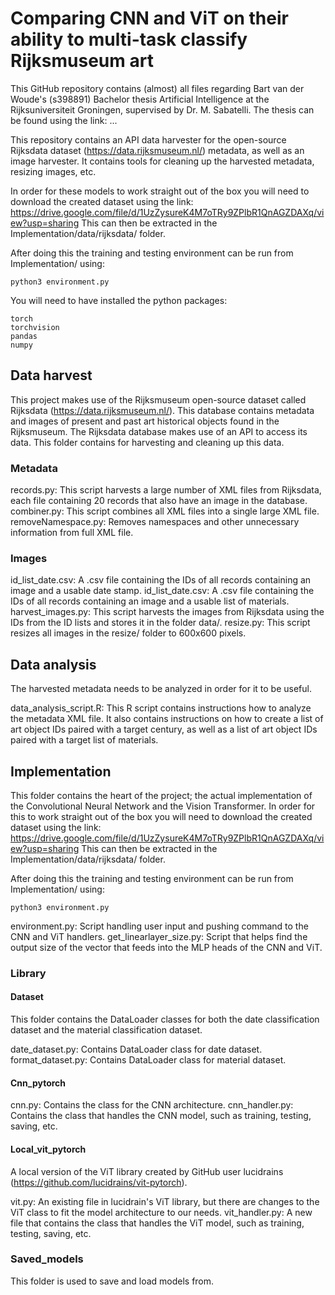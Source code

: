 # Comparing CNN and ViT on their ability to multi-task classify Rijksmuseum art
This GitHub repository contains (almost) all files regarding Bart van der Woude's (s398891) Bachelor thesis Artificial Intelligence at the Rijksuniversiteit Groningen,
supervised by Dr. M. Sabatelli. The thesis can be found using the link: ...

This repository contains an API data harvester for the open-source Rijksdata dataset (https://data.rijksmuseum.nl/) metadata, as well as an image harvester. It 
contains tools for cleaning up the harvested metadata, resizing images, etc.

In order for these models to work straight
out of the box you will need to download the created dataset using the link: https://drive.google.com/file/d/1UzZysureK4M7oTRy9ZPlbR1QnAGZDAXq/view?usp=sharing  This can then be extracted in the Implementation/data/rijksdata/ folder. 

After doing this the training and testing environment can be run from Implementation/ using:
```
python3 environment.py
```

You will need to have installed the python packages:
```
torch
torchvision
pandas
numpy
```

## Data harvest
This project makes use of the Rijksmuseum open-source dataset called Rijksdata (https://data.rijksmuseum.nl/). This database contains metadata and images of present 
and past art historical objects found in the Rijksmuseum. The Rijksdata database makes use of an API to access its data. This folder contains for harvesting and cleaning up
this data.

### Metadata
records.py: This script harvests a large number of XML files from Rijksdata, each file containing 20 records that also have an image in the database.
combiner.py: This script combines all XML files into a single large XML file.
removeNamespace.py: Removes namespaces and other unnecessary information from full XML file.

### Images
id_list_date.csv: A .csv file containing the IDs of all records containing an image and a usable date stamp.
id_list_date.csv: A .csv file containing the IDs of all records containing an image and a usable list of materials.
harvest_images.py: This script harvests the images from Rijksdata using the IDs from the ID lists and stores it in the folder data/.
resize.py: This script resizes all images in the resize/ folder to 600x600 pixels.

## Data analysis
The harvested metadata needs to be analyzed in order for it to be useful.

data_analysis_script.R: This R script contains instructions how to analyze the metadata XML file. It also contains instructions on how to create a list of art object IDs
paired with a target century, as well as a list of art object IDs paired with a target list of materials.

## Implementation
This folder contains the heart of the project; the actual implementation of the Convolutional Neural Network and the Vision Transformer. In order for this to work straight
out of the box you will need to download the created dataset using the link: https://drive.google.com/file/d/1UzZysureK4M7oTRy9ZPlbR1QnAGZDAXq/view?usp=sharing  This can then be extracted in the Implementation/data/rijksdata/ folder. 

After doing this the training and testing environment can be run from Implementation/ using:
```
python3 environment.py
```

environment.py: Script handling user input and pushing command to the CNN and ViT handlers.
get_linearlayer_size.py: Script that helps find the output size of the vector that feeds into the MLP heads of the CNN and ViT.

### Library
#### Dataset
This folder contains the DataLoader classes for both the date classification dataset and the material classification dataset.

date_dataset.py: Contains DataLoader class for date dataset.
format_dataset.py: Contains DataLoader class for material dataset.

#### Cnn_pytorch
cnn.py: Contains the class for the CNN architecture.
cnn_handler.py: Contains the class that handles the CNN model, such as training, testing, saving, etc.

#### Local_vit_pytorch
A local version of the ViT library created by GitHub user lucidrains (https://github.com/lucidrains/vit-pytorch).

vit.py: An existing file in lucidrain's ViT library, but there are changes to the ViT class to fit the model architecture to our needs.
vit_handler.py: A new file that contains the class that handles the ViT model, such as training, testing, saving, etc.

### Saved_models
This folder is used to save and load models from.

